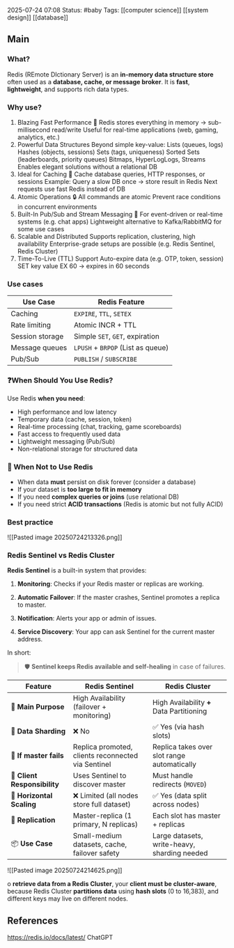 2025-07-24 07:08
Status: #baby
Tags: [[computer science]] [[system design]] [[database]]
## Main
### What? 
Redis (REmote DIctionary Server) is an **in-memory data structure store** often used as a **database, cache, or message broker**. It is **fast**, **lightweight**, and supports rich data types.
### Why use? 
1. Blazing Fast Performance 🚀
Redis stores everything in memory → sub-millisecond read/write
Useful for real-time applications (web, gaming, analytics, etc.)
2. Powerful Data Structures
Beyond simple key-value:
Lists (queues, logs)
Hashes (objects, sessions)
Sets (tags, uniqueness)
Sorted Sets (leaderboards, priority queues)
Bitmaps, HyperLogLogs, Streams
Enables elegant solutions without a relational DB
3. Ideal for Caching 🔁
Cache database queries, HTTP responses, or sessions
Example:
Query a slow DB once → store result in Redis
Next requests use fast Redis instead of DB
4. Atomic Operations 🔒
All commands are atomic
Prevent race conditions in concurrent environments
5. Built-In Pub/Sub and Stream Messaging 📢
For event-driven or real-time systems (e.g. chat apps)
Lightweight alternative to Kafka/RabbitMQ for some use cases
6. Scalable and Distributed
Supports replication, clustering, high availability
Enterprise-grade setups are possible (e.g. Redis Sentinel, Redis Cluster)
7. Time-To-Live (TTL) Support
Auto-expire data (e.g. OTP, token, session)
SET key value EX 60 → expires in 60 seconds

### Use cases 

| Use Case        | Redis Feature                     |
| --------------- | --------------------------------- |
| Caching         | `EXPIRE`, `TTL`, `SETEX`          |
| Rate limiting   | Atomic INCR + TTL                 |
| Session storage | Simple `SET`, `GET`, expiration   |
| Message queues  | `LPUSH` + `BRPOP` (List as queue) |
| Pub/Sub         | `PUBLISH` / `SUBSCRIBE`           |

### ❓When Should You Use Redis?

Use Redis **when you need**:
- High performance and low latency
- Temporary data (cache, session, token)
- Real-time processing (chat, tracking, game scoreboards)
- Fast access to frequently used data
- Lightweight messaging (Pub/Sub)
- Non-relational storage for structured data


### 🚫 When **Not** to Use Redis

- When data **must** persist on disk forever (consider a database)
- If your dataset is **too large to fit in memory**
- If you need **complex queries or joins** (use relational DB)
- If you need strict **ACID transactions** (Redis is atomic but not fully ACID)

### Best practice

![[Pasted image 20250724213326.png]]
### Redis Sentinel vs Redis Cluster

**Redis Sentinel** is a built-in system that provides:

1. **Monitoring**: Checks if your Redis master or replicas are working.
    
2. **Automatic Failover**: If the master crashes, Sentinel promotes a replica to master.
    
3. **Notification**: Alerts your app or admin of issues.
    
4. **Service Discovery**: Your app can ask Sentinel for the current master address.
    

In short:

> 🛡️ **Sentinel keeps Redis available and self-healing** in case of failures.

| Feature                      | **Redis Sentinel**                                 | **Redis Cluster**                            |
| ---------------------------- | -------------------------------------------------- | -------------------------------------------- |
| 🧱 **Main Purpose**          | High Availability (failover + monitoring)          | High Availability **+** Data Partitioning    |
| 🧠 **Data Sharding**         | ❌ No                                               | ✅ Yes (via hash slots)                       |
| 🤕 **If master fails**       | Replica promoted, clients reconnected via Sentinel | Replica takes over slot range automatically  |
| 🔁 **Client Responsibility** | Uses Sentinel to discover master                   | Must handle redirects (`MOVED`)              |
| 🧮 **Horizontal Scaling**    | ❌ Limited (all nodes store full dataset)           | ✅ Yes (data split across nodes)              |
| 👥 **Replication**           | Master-replica (1 primary, N replicas)             | Each slot has master + replicas              |
| 📦 **Use Case**              | Small-medium datasets, cache, failover safety      | Large datasets, write-heavy, sharding needed |

![[Pasted image 20250724214625.png]]

o **retrieve data from a Redis Cluster**, your **client must be cluster-aware**, because Redis Cluster **partitions data** using **hash slots** (0 to 16,383), and different keys may live on different nodes.
## References
https://redis.io/docs/latest/
ChatGPT
